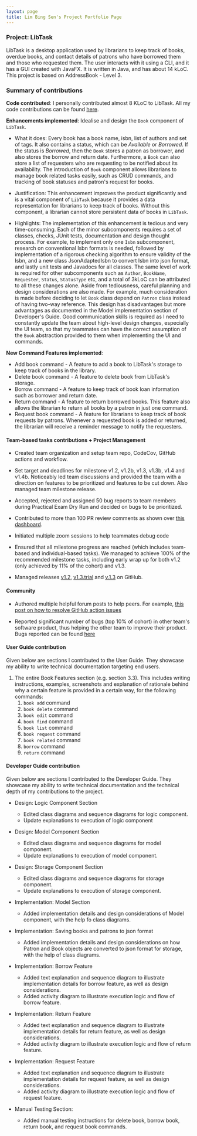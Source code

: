```yaml
---
layout: page
title: Lim Bing Sen's Project Portfolio Page
---
```


### Project: LibTask

LibTask is a desktop application used by librarians to keep track of books, overdue books, and contact details of patrons who have borrowed them and those who requested them. The user interacts with it using a CLI, and it has a GUI created with JavaFX. It is written in Java, and has about 14 kLoC. This project is based on AddressBook - Level 3.

### Summary of contributions

**Code contributed**: I personally contributed almost 8 KLoC to LibTask. All my code contributions can be found [here](https://nus-cs2103-ay2122s2.github.io/tp-dashboard/?search=bingsen&sort=totalCommits%20dsc&sortWithin=title&timeframe=commit&mergegroup=&groupSelect=groupByAuthors&breakdown=true&checkedFileTypes=docs~functional-code~test-code~other&since=2022-02-18&tabOpen=true&tabType=authorship&tabAuthor=bingsen0806&tabRepo=AY2122S2-CS2103T-W14-1%2Ftp%5Bmaster%5D&authorshipIsMergeGroup=false&authorshipFileTypes=docs~functional-code~test-code~other&authorshipIsBinaryFileTypeChecked=false).

**Enhancements implemented**: Idealise and design the `Book` component of `LibTask`.
  * What it does: Every book has a book name, isbn, list of authors and set of tags. It also contains a status, which can be _Available_ or _Borrowed_. If the status is _Borrowed_, then the `Book` stores a patron as borrower, and also stores the borrow and return date. Furthermore, a `Book` can also store a list of requesters who are requesting to be notified about its availability. The introduction of `Book` component allows librarians to manage book related tasks easily, such as CRUD commands, and tracking of book statuses and patron's request for books.

  * Justification: This enhancement improves the product significantly and is a vital component of `LibTask` because it provides a data representation for librarians to keep track of books. Without this component, a librarian cannot store persistent data of books in `LibTask`.

  * Highlights: The implementation of this enhancement is tedious and very time-consuming. Each of the minor subcomponents requires a set of classes, checks, JUnit tests, documentation and design thought process. For example, to implement only one `Isbn` subcomponent, research on conventional Isbn formats is needed, followed by implementation of a rigorous checking algorithm to ensure validity of the Isbn, and a new class JsonAdaptedIsbn to convert Isbn into json format, and lastly unit tests and Javadocs for all classes. The same level of work is required for other subcomponents such as `Author`, `BookName`, `Requester`, `Status`, `StatusType` etc, and a total of 3kLoC can be attributed to all these changes alone. Aside from tediousness, careful planning and design considerations are also made. For example, much consideration is made before deciding to let `Book` class depend on `Patron` class instead of having two-way reference. This design has disadvantages but more advantages as documented in the Model implementation section of Developer's Guide. Good communication skills is required as I need to constantly update the team about high-level design changes, especially the UI team, so that my teammates can have the correct assumption of the `Book` abstraction provided to them when implementing the UI and commands.
  
**New Command Features implemented**:
  * Add book command - A feature to add a book to LibTask's storage to keep track of books in the library.
  * Delete book command - A feature to delete book from LibTask's storage.
  * Borrow command - A feature to keep track of book loan information such as borrower and return date.
  * Return command - A feature to return borrowed books. This feature also allows the librarian to return all books by a patron in just one command.
  * Request book command - A feature for librarians to keep track of book requests by patrons. Whenever a requested book is added or returned, the librarian will receive a reminder message to notify the requesters.

#### Team-based tasks contributions + Project Management

* Created team organization and setup team repo, CodeCov, GitHub actions and workflow.

* Set target and deadlines for milestone v1.2, v1.2b, v1.3, v1.3b, v1.4 and v1.4b. Noticeably led team discussions and provided the team with a direction on features to be prioritized and features to be cut down. Also managed team milestone release.

* Accepted, rejected and assigned 50 bug reports to team members during Practical Exam Dry Run and decided on bugs to be prioritized.

* Contributed to more than 100 PR review comments as shown over [this dashboard](https://nus-cs2103-ay2122s2.github.io/dashboards/contents/tp-comments.html).

* Initiated multiple zoom sessions to help teammates debug code

* Ensured that all milestone progress are reached (which includes team-based and individual-based tasks). We managed to achieve 100% of the recommended milestone tasks, including early wrap up for both v1.2 (only achieved by 11% of the cohort) and v1.3.

* Managed releases [v1.2](https://github.com/AY2122S2-CS2103T-W14-1/tp/releases/tag/v1.2), [v1.3.trial](https://github.com/AY2122S2-CS2103T-W14-1/tp/releases/tag/v1.3.trial) and [v.1.3](https://github.com/AY2122S2-CS2103T-W14-1/tp/releases/tag/v1.3) on GitHub.

#### Community

* Authored multiple helpful forum posts to help peers. For example, [this post on how to resolve GitHub action issues](https://github.com/nus-cs2103-AY2122S2/forum/issues/115)

* Reported significant number of bugs (top 10% of cohort) in other team's software product, thus helping the other team to improve their product. Bugs reported can be found [here](https://github.com/bingsen0806/ped/issues)

#### User Guide contribution

Given below are sections I contributed to the User Guide. They showcase my ability to write technical documentation targeting end users.

1. The entire Book Features section (e.g. section 3.3). This includes writing instructions, examples, screenshots and explanation of rationale behind why a certain feature is provided in a certain way, for the following commands:
   1. `book add` command
   2. `book delete` command
   3. `book edit` command
   4. `book find` command
   5. `book list` command
   6. `book request` command
   7. `book related` command
   8. `borrow` command
   9. `return` command

#### Developer Guide contribution

Given below are sections I contributed to the Developer Guide. They showcase my ability to write technical documentation and the technical depth of my contributions to the project.

* Design: Logic Component Section
  * Edited class diagrams and sequence diagrams for logic component.
  * Update explanations to execution of logic component

* Design: Model Component Section
  * Edited class diagrams and sequence diagrams for model component.
  * Update explanations to execution of model component.

* Design: Storage Component Section
  * Edited class diagrams and sequence diagrams for storage component.
  * Update explanations to execution of storage component.

* Implementation: Model Section
  * Added implementation details and design considerations of Model component, with the help fo class diagrams.

* Implementation: Saving books and patrons to json format
  * Added implementation details and design considerations on how Patron and Book objects are converted to json format for storage, with the help of class diagrams.
   
* Implementation: Borrow Feature
  * Added text explanation and sequence diagram to illustrate implementation details for borrow feature, as well as design considerations.
  * Added activity diagram to illustrate execution logic and flow of borrow feature.

* Implementation: Return Feature
  * Added text explanation and sequence diagram to illustrate implementation details for return feature, as well as design considerations.
  * Added activity diagram to illustrate execution logic and flow of return feature.

* Implementation: Request Feature
  * Added text explanation and sequence diagram to illustrate implementation details for request feature, as well as design considerations.
  * Added activity diagram to illustrate execution logic and flow of request feature.

* Manual Testing Section:
  * Added manual testing instructions for delete book, borrow book, return book, and request book commands.

